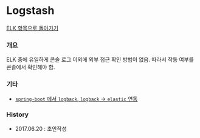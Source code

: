 # Logstash

[ELK 항목으로 돌아가기]()

### 개요
ELK 중에 유일하게 콘솔 로그 이외에 외부 접근 확인 방법이 없음. 따라서 작동 여부를 콘솔에서 확인해야 함.

### 기타
- [`spring-boot` 에서 `logback`, `logback` -> `elastic` 연동]()

### History
- 2017.06.20 : 초안작성
